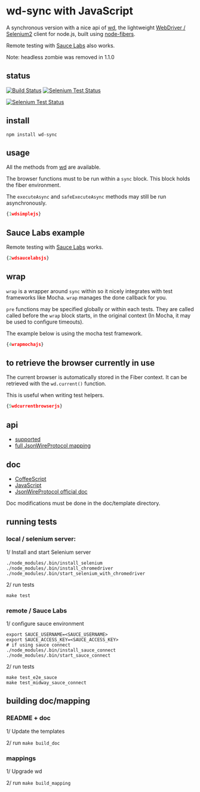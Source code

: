 # wd-sync with JavaScript

A synchronous version with a nice api of [wd](http://github.com/admc/wd), 
the lightweight  [WebDriver / Selenium2](http://seleniumhq.org/projects/webdriver/) 
client for node.js, built using  [node-fibers](http://github.com/laverdet/node-fibers).

Remote testing with [Sauce Labs](http://saucelabs.com) also works.

Note: headless zombie was removed in 1.1.0

## status

[![Build Status](https://travis-ci.org/sebv/node-wd-sync.png)](https://travis-ci.org/sebv/node-wd-sync)
[![Selenium Test Status](https://saucelabs.com/buildstatus/node_wd_sync)](https://saucelabs.com/u/node_wd_sync)

[![Selenium Test Status](https://saucelabs.com/browser-matrix/node_wd_sync.svg)](https://saucelabs.com/u/node_wd_sync)

## install

```
npm install wd-sync
```

## usage

All the methods from [wd](http://github.com/admc/wd) are available. 

The browser functions must to be run within a `sync` block. This 
block holds the fiber environment. 

The `executeAsync` and `safeExecuteAsync` methods may still be run asynchronously.

```javascript
{1wdsimplejs}
```

## Sauce Labs example

Remote testing with [Sauce Labs](http://saucelabs.com) works. 


```javascript
{2wdsaucelabsjs}
```

## wrap

`wrap` is a wrapper around `sync` within so it nicely integrates with
test frameworks like Mocha. `wrap` manages the done callback for you.
 
`pre` functions may be specified globally or within each tests.
They are called  called before the `wrap` block starts, in the original 
context (In Mocha, it may be used to configure timeouts). 

The example below is using the mocha test framework.

```javascript
{4wrapmochajs}
```

## to retrieve the browser currently in use

The current browser is automatically stored in the Fiber context.
It can be retrieved with the `wd.current()` function. 

This is useful when writing test helpers.

```javascript
{5wdcurrentbrowserjs}
```

## api

* [supported](http://github.com/sebv/node-wd-sync/blob/master/doc/jsonwire-mapping.md)
* [full JsonWireProtocol mapping](http://github.com/sebv/node-wd-sync/blob/master/doc/jsonwire-full-mapping.md)


## doc 

* [CoffeeScript](http://github.com/sebv/node-wd-sync/blob/master/doc/COFFEE-DOC.md)
* [JavaScript](http://github.com/sebv/node-wd-sync/blob/master/doc/JS-DOC.md)
* [JsonWireProtocol official doc](http://code.google.com/p/selenium/wiki/JsonWireProtocol)

Doc modifications must be done in the doc/template directory.

## running tests

### local / selenium server: 

1/ Install and start Selenium server

```
./node_modules/.bin/install_selenium
./node_modules/.bin/install_chromedriver
./node_modules/.bin/start_selenium_with_chromedriver
```

2/ run tests
```
make test 
```

### remote / Sauce Labs 

1/ configure sauce environment
```
export SAUCE_USERNAME=<SAUCE_USERNAME>
export SAUCE_ACCESS_KEY=<SAUCE_ACCESS_KEY>
# if using sauce connect
./node_modules/.bin/install_sauce_connect
./node_modules/.bin/start_sauce_connect
```

2/ run tests
```
make test_e2e_sauce
make test_midway_sauce_connect
```

## building doc/mapping

### README + doc

1/ Update the templates

2/ run `make build_doc`

### mappings

1/ Upgrade wd

2/ run `make build_mapping`
